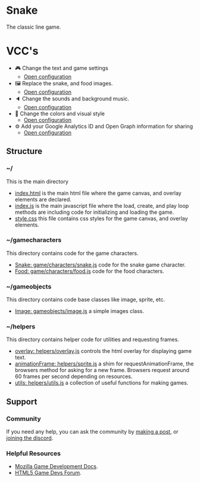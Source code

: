# Snake

The classic line game.

# VCC's

- 🎮 Change the text and game settings
    * [Open configuration](#~/.koji/customization/settings.json!visual)
- 🖼️ Replace the snake, and food images.
    * [Open configuration](#~/.koji/customization/images.json!visual)
- 🔈 Change the sounds and background music.
    * [Open configuration](#~/.koji/customization/sounds.json!visual)
- 💅 Change the colors and visual style
    * [Open configuration](#~/.koji/customization/colors.json!visual)
- ⚙️ Add your Google Analytics ID and Open Graph information for sharing
    * [Open configuration](#~/.koji/customization/metadata.json!visual)

## Structure
### ~/
This is the main directory
- [index.html](#~/index.html) is the main html file where the game canvas, and overlay elements are declared.
- [index.js](#~/index.js) is the main javascript file where the load, create, and play loop methods are including code for initializing and loading the game.
- [style.css](#~/style.css) this file contains css styles for the game canvas, and overlay elements.

### ~/gamecharacters
This directory contains code for the game characters.
- [Snake: game/characters/snake.js](#~/gamecharacters/snake.js) code for the snake game character.
- [Food: game/characters/food.js](#~/gamecharacters/food.js) code for the food characters.

### ~/gameobjects
This directory contains code base classes like image, sprite, etc.
- [Image: gameobjects/image.js](#~/gameobjects/image.js) a simple images class.

### ~/helpers
This directory contains helper code for utilities and requesting frames.
- [overlay: helpers/overlay.js](#~/helpers/overlay.js) controls the html overlay for displaying game text.
- [animationFrame: helpers/sprite.js](#~/helpers/animationFrame.js) a shim for requestAnimationFrame, the browsers method for asking for a new frame. Browsers request around 60 frames per second depending on resources.
- [utils: helpers/utils.js](#~/helpers/utils.js) a collection of useful functions for making games.

## Support
### Community
If you need any help, you can ask the community by [making a post](https://gokoji.com/posts), or [joining the discord](https://discordapp.com/invite/eQuMJF6).

### Helpful Resources
- [Mozilla Game Development Docs](https://developer.mozilla.org/en-US/docs/Games).
- [HTML5 Game Devs Forum](http://www.html5gamedevs.com/).